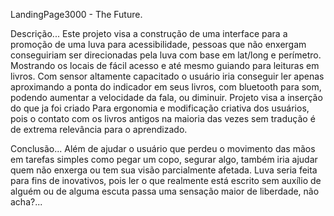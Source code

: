 LandingPage3000 - The Future.

Descrição...
Este projeto visa a construção de uma interface para a promoção de uma luva para acessibilidade,
pessoas que não enxergam conseguiriam ser direcionadas pela luva com base em lat/long e perímetro.
Mostrando os locais de fácil acesso e até mesmo guiando para leituras em livros. Com sensor altamente capacitado o usuário iria conseguir ler apenas aproximando
a ponta do indicador em seus livros, com bluetooth para som, podendo aumentar a velocidade da fala, ou diminuir. Projeto visa a inserção do que ja foi criado Para
ergonomia e modificação criativa dos usuários, pois o contato com os livros antigos na maioria das vezes sem tradução é de extrema relevância para o aprendizado.

Conclusão...
Além de ajudar o usuário que perdeu o movimento das mãos em tarefas simples como pegar um copo, segurar algo, também iria ajudar quem não enxerga ou tem sua visão
parcialmente afetada.
Luva seria feita para fins de inovativos, pois ler o que realmente está escrito sem auxílio de alguém ou de alguma escuta passa uma sensação maior de liberdade, não acha?...
